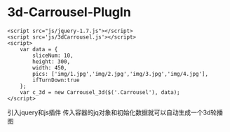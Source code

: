 # 3d-Carrousel-PlugIn

	<script src="js/jquery-1.7.js"></script>
	<script src='js/3dCarrousel.js'></script>
	<script>
		var data = {
			sliceNum: 10,
			height: 300,
			width: 450,
			pics: ['img/1.jpg','img/2.jpg','img/3.jpg','img/4.jpg'],
			ifTurnDown:true
		};
		var c_3d = new Carrousel_3d($('.Carrousel'), data);
	</script>

引入jquery和js插件 传入容器的jq对象和初始化数据就可以自动生成一个3d轮播图
